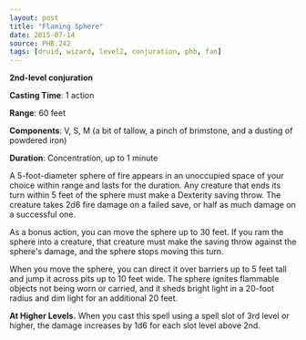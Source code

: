 ```yaml
---
layout: post
title: "Flaming Sphere"
date: 2015-07-14
source: PHB.242
tags: [druid, wizard, level2, conjuration, phb, fan]
---
```


**2nd-level conjuration**

**Casting Time**: 1 action

**Range**: 60 feet

**Components**: V, S, M (a bit of tallow, a pinch of brimstone, and a dusting of powdered iron)

**Duration**: Concentration, up to 1 minute

A 5-foot-diameter sphere of fire appears in an unoccupied space of your choice within range and lasts for the duration. Any creature that ends its turn within 5 feet of the sphere must make a Dexterity saving throw. The creature takes 2d6 fire damage on a failed save, or half as much damage on a successful one.

As a bonus action, you can move the sphere up to 30 feet. If you ram the sphere into a creature, that creature must make the saving throw against the sphere's damage, and the sphere stops moving this turn.

When you move the sphere, you can direct it over barriers up to 5 feet tall and jump it across pits up to 10 feet wide. The sphere ignites flammable objects not being worn or carried, and it sheds bright light in a 20-foot radius and dim light for an additional 20 feet.

**At Higher Levels.** When you cast this spell using a spell slot of 3rd level or higher, the damage increases by 1d6 for each slot level above 2nd.
